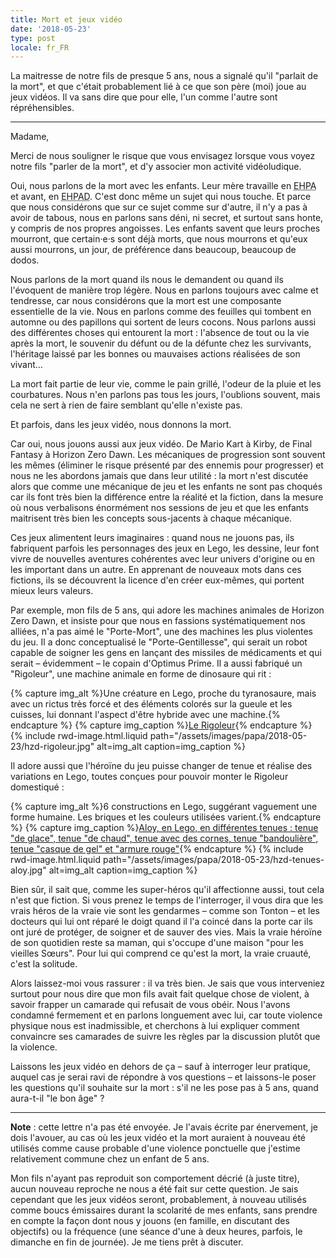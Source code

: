 ```yaml
---
title: Mort et jeux vidéo
date: '2018-05-23'
type: post
locale: fr_FR
---
```


La maitresse de notre fils de presque 5 ans, nous a signalé qu'il "parlait de la mort", et que c'était probablement lié à ce que son père (moi) joue au jeux vidéos. Il va sans dire que pour elle, l'un comme l'autre sont répréhensibles.

<!-- more -->

***

Madame,

Merci de nous souligner le risque que vous envisagez lorsque vous voyez notre fils "parler de la mort", et d'y associer mon activité vidéoludique.

Oui, nous parlons de la mort avec les enfants. Leur mère travaille en <abbr title="Établissement d'hébergement pour personnes âgées">EHPA</abbr> et avant, en <abbr title="Établissement d'hébergement pour personnes âgées dépendantes">EHPAD</abbr>. C'est donc même un sujet qui nous touche. Et parce que nous considérons que sur ce sujet comme sur d'autre, il n'y a pas à avoir de tabous, nous en parlons sans déni, ni secret, et surtout sans honte, y compris de nos propres angoisses. Les enfants savent que leurs proches mourront, que certain·e·s sont déjà morts, que nous mourrons et qu'eux aussi mourrons, un jour, de préférence dans beaucoup, beaucoup de dodos.

Nous parlons de la mort quand ils nous le demandent ou quand ils l'évoquent de manière trop légère. Nous en parlons toujours avec calme et tendresse, car nous considérons que la mort est une composante essentielle de la vie. Nous en parlons comme des feuilles qui tombent en automne ou des papillons qui sortent de leurs cocons. Nous parlons aussi des différentes choses qui entourent la mort : l'absence de tout ou la vie après la mort, le souvenir du défunt ou de la défunte chez les survivants, l'héritage laissé par les bonnes ou mauvaises actions réalisées de son vivant…

La mort fait partie de leur vie, comme le pain grillé, l'odeur de la pluie et les courbatures. Nous n'en parlons pas tous les jours, l'oublions souvent, mais cela ne sert à rien de faire semblant qu'elle n'existe pas.

Et parfois, dans les jeux vidéo, nous donnons la mort.

Car oui, nous jouons aussi aux jeux vidéo. De Mario Kart à Kirby, de Final Fantasy à Horizon Zero Dawn. Les mécaniques de progression sont souvent les mêmes (éliminer le risque présenté par des ennemis pour progresser) et nous ne les abordons jamais que dans leur utilité : la mort n'est discutée alors que comme une mécanique de jeu et les enfants ne sont pas choqués car ils font très bien la différence entre la réalité et la fiction, dans la mesure où nous verbalisons énormément nos sessions de jeu et que les enfants maitrisent très bien les concepts sous-jacents à chaque mécanique.

Ces jeux alimentent leurs imaginaires : quand nous ne jouons pas, ils fabriquent parfois les personnages des jeux en Lego, les dessine, leur font vivre de nouvelles aventures cohérentes avec leur univers d'origine ou en les important dans un autre. En apprenant de nouveaux mots dans ces fictions, ils se découvrent la licence d'en créer eux-mêmes, qui portent mieux leurs valeurs.

Par exemple, mon fils de 5 ans, qui adore les machines animales de Horizon Zero Dawn, et insiste pour que nous en fassions systématiquement nos alliées, n'a pas aimé le "Porte-Mort", une des machines les plus violentes du jeu. Il a donc conceptualisé le "Porte-Gentillesse", qui serait un robot capable de soigner les gens en lançant des missiles de médicaments et qui serait – évidemment – le copain d'Optimus Prime. Il a aussi fabriqué un "Rigoleur", une machine animale en forme de dinosaure qui rit :

{% capture img_alt %}Une créature en Lego, proche du tyranosaure, mais avec un rictus très forcé et des éléments colorés sur la gueule et les cuisses, lui donnant l'aspect d'être hybride avec une machine.{% endcapture %}
{% capture img_caption %}[Le Rigoleur](https://www.flickr.com/photos/borisschapira/42255032995/in/datetaken-public/ "Voir la photo en grand sur Flickr"){% endcapture %}
{% include rwd-image.html.liquid
path="/assets/images/papa/2018-05-23/hzd-rigoleur.jpg"
alt=img_alt
caption=img_caption
%}

Il adore aussi que l'héroïne du jeu puisse changer de tenue et réalise des variations en Lego, toutes conçues pour pouvoir monter le Rigoleur domestiqué :

{% capture img_alt %}6 constructions en Lego, suggérant vaguement une forme humaine. Les briques et les couleurs utilisées varient.{% endcapture %}
{% capture img_caption %}[Aloy, en Lego, en différentes tenues : tenue "de glace", tenue "de chaud", tenue avec des cornes, tenue "bandoulière", tenue "casque de gel" et "armure rouge"](https://www.flickr.com/photos/borisschapira/42440919944/in/datetaken-public/ "Voir la photo en grand sur Flickr"){% endcapture %}
{% include rwd-image.html.liquid
path="/assets/images/papa/2018-05-23/hzd-tenues-aloy.jpg"
alt=img_alt
caption=img_caption
%}

Bien sûr, il sait que, comme les super-héros qu'il affectionne aussi, tout cela n'est que fiction. Si vous prenez le temps de l'interroger, il vous dira que les vrais héros de la vraie vie sont les gendarmes – comme son Tonton – et les docteurs qui lui ont réparé le doigt quand il l'a coincé dans la porte car ils ont juré de protéger, de soigner et de sauver des vies. Mais la vraie héroïne de son quotidien reste sa maman, qui s'occupe d'une maison "pour les vieilles Sœurs". Pour lui qui comprend ce qu'est la mort, la vraie cruauté, c'est la solitude.

Alors laissez-moi vous rassurer : il va très bien. Je sais que vous interveniez surtout pour nous dire que mon fils avait fait quelque chose de violent, à savoir frapper un camarade qui refusait de vous obéir. Nous l'avons condamné fermement et en parlons longuement avec lui, car toute violence physique nous est inadmissible, et cherchons à lui expliquer comment convaincre ses camarades de suivre les règles par la discussion plutôt que la violence.

Laissons les jeux vidéo en dehors de ça – sauf à interroger leur pratique, auquel cas je serai ravi de répondre à vos questions – et laissons-le poser les questions qu'il souhaite sur la mort : s'il ne les pose pas à 5 ans, quand aura-t-il "le bon âge" ?

***

**Note** : cette lettre n'a pas été envoyée. Je l'avais écrite par énervement, je dois l'avouer, au cas où les jeux vidéo et la mort auraient à nouveau été utilisés comme cause probable d'une violence ponctuelle que j'estime relativement commune chez un enfant de 5 ans.

Mon fils n'ayant pas reproduit son comportement décrié (à juste titre), aucun nouveau reproche ne nous a été fait sur cette question. Je sais cependant que les jeux vidéos seront, probablement, à nouveau utilisés comme boucs émissaires durant la scolarité de mes enfants, sans prendre en compte la façon dont nous y jouons (en famille, en discutant des objectifs) ou la fréquence (une séance d'une à deux heures, parfois, le dimanche en fin de journée). Je me tiens prêt à discuter.